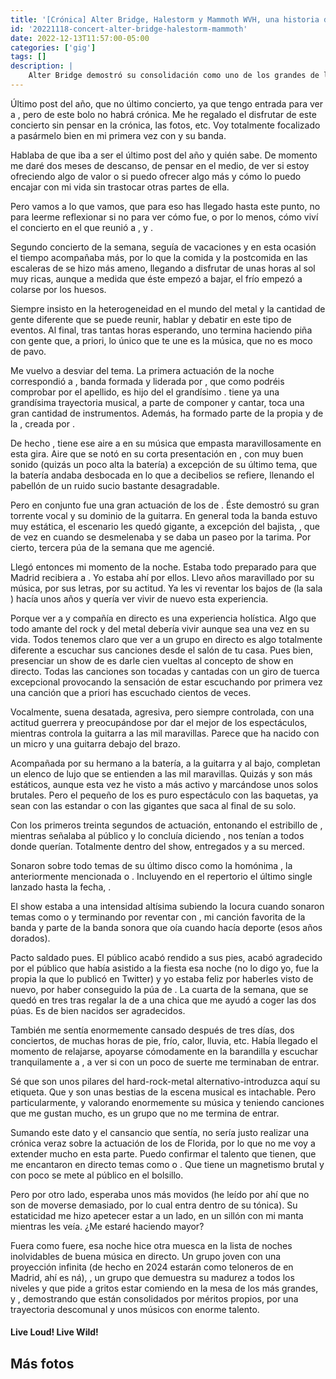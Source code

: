 ```yaml
---
title: '[Crónica] Alter Bridge, Halestorm y Mammoth WVH, una historia de consolidación, madurez y futuro'
id: '20221118-concert-alter-bridge-halestorm-mammoth'
date: 2022-12-13T11:57:00-05:00
categories: ['gig']
tags: []
description: |
    Alter Bridge demostró su consolidación como uno de los grandes de la mano de la madurez de Halestor y a proyección de Mammoth WVH
---
```


Último post del año, que no último concierto, ya que tengo entrada para ver a <important text="Evanescence" />, pero de este bolo no habrá crónica. Me he regalado el disfrutar de este concierto sin pensar en la crónica, las fotos, etc. Voy totalmente focalizado a pasármelo bien en mi primera vez con <important text="Amy Lee" /> y su banda.

Hablaba de que iba a ser el último post del año y quién sabe. De momento me daré dos meses de descanso, de pensar en el medio, de ver si estoy ofreciendo algo de valor o si puedo ofrecer algo más y cómo lo puedo encajar con mi vida sin trastocar otras partes de ella.

Pero vamos a lo que vamos, que para eso has llegado hasta este punto, no para leerme reflexionar si no para ver cómo fue, o por lo menos, cómo viví el concierto en el <important text="Palacio de Vistalegre" /> que reunió a <important text="Alter Bridge" />, <important text="Halestorm" /> y <important text="Mammoth WVH" />.

Segundo concierto de la semana, seguía de vacaciones y en esta ocasión el tiempo acompañaba más, por lo que la comida y la postcomida en las escaleras de <important text="Vistalegre" /> se hizo más ameno, llegando a disfrutar de unas horas al sol muy ricas, aunque a medida que éste empezó a bajar, el frío empezó a colarse por los huesos.

Siempre insisto en la heterogeneidad en el mundo del metal y la cantidad de gente diferente que se puede reunir, hablar y debatir en este tipo de eventos. Al final, tras tantas horas esperando, uno termina haciendo piña con gente que, a priori, lo único que te une es la música, que no es moco de pavo.

<post-image
    source="20221118-concert-alter-bridge-halestorm-mammoth/mammoth-1"
    title="Mammoth"
/>

Me vuelvo a desviar del tema. La primera actuación de la noche correspondió a <important text="Mammoth WVH" />, banda formada y liderada por <important text="Wolfgang Van Halen" />, que como podréis comprobar por el apellido, es hijo del el grandísimo <important text="Eddie Van Halen" />. <important text="Wolfgang" /> tiene ya una grandísima trayectoria musical, a parte de componer y cantar, toca una gran cantidad de instrumentos. Además, ha formado parte de la propia <important text="Van Halen" /> y de la <important text="Tremonti's Eponymus Band" />, creada por <important text="Mark Tremonti" />.

<post-image
    source="20221118-concert-alter-bridge-halestorm-mammoth/mammoth-3"
    title="Mammoth"
/>

De hecho <important text="Mammoth WVH" />, tiene ese aire a <important text="Alter Bridge" /> en su música que empasta maravillosamente en esta gira. Aire que se notó en su corta presentación en <important text="Vistalegre" />, con muy buen sonido (quizás un poco alta la batería) a excepción de su último tema, que la batería andaba desbocada en lo que a decibelios se refiere, llenando el pabellón de un ruido sucio bastante desagradable.

<post-image
    source="20221118-concert-alter-bridge-halestorm-mammoth/mammoth-2"
    title="Mammoth"
/>

Pero en conjunto fue una gran actuación de los de <important text="Wolfgang" />. Éste demostró su gran torrente vocal y su dominio de la guitarra. En general toda la banda estuvo muy estática, el escenario les quedó gigante, a excepción del bajista, <important text="Ronnie Ficarro" />, que de vez en cuando se desmelenaba y se daba un paseo por la tarima. Por cierto, tercera púa de la semana que me agencié.

<post-image
    source="20221118-concert-alter-bridge-halestorm-mammoth/mammoth-4"
    title="Mammoth"
/>

Llegó entonces mi momento de la noche. Estaba todo preparado para que Madrid recibiera a <important text="Halestorm" />. Yo estaba ahí por ellos. Llevo años maravillado por su música, por sus letras, por su actitud. Ya les vi reventar los bajos de <important text="Vistalegre" /> (la sala <important text="Black Box" />) hacía unos años y quería ver vivir de nuevo esta experiencia.

Porque ver a <important text="Lzzy" /> y compañía en directo es una experiencia holística. Algo que todo amante del rock y del metal debería vivir aunque sea una vez en su vida. Todos tenemos claro que ver a un grupo en directo es algo totalmente diferente a escuchar sus canciones desde el salón de tu casa. Pues bien, presenciar un show de <important text="Halestorm" /> es darle cien vueltas al concepto de show en directo. Todas las canciones son tocadas y cantadas con un giro de tuerca excepcional provocando la sensación de estar escuchando por primera vez una canción que a priori has escuchado cientos de veces.

<post-image
    source="20221118-concert-alter-bridge-halestorm-mammoth/halestorm-01"
    title="Halestorm"
/>

Vocalmente, <important text="Lzzy" /> suena desatada, agresiva, pero siempre controlada, con una actitud guerrera y preocupándose por dar el mejor de los espectáculos, mientras controla la guitarra a las mil maravillas. Parece que ha nacido con un micro y una guitarra debajo del brazo.

Acompañada por su hermano <important text="Arejay" /> a la batería, <important text="Joe Hottinger" /> a la guitarra y <important text="Josh Smith" /> al bajo, completan un elenco de lujo que se entienden a las mil maravillas. Quizás <important text="Josh" /> y <important text="Joe" /> son más estáticos, aunque esta vez he visto a <important text="Joe" /> más activo y marcándose unos solos brutales. Pero el pequeño de los <important text="Hale" /> es puro espectáculo con las baquetas, ya sean con las estandar o con las gigantes que saca al final de su solo.

<post-image
    source="20221118-concert-alter-bridge-halestorm-mammoth/halestorm-04"
    title="Halestorm"
/>

Con los primeros treinta segundos de actuación, entonando el estribillo de <important text="The Steeple" />, mientras señalaba al público y lo concluía diciendo <important text="'... and you are my people'" />, <important text="Lzzy Hale" /> nos tenían a todos donde querían. Totalmente dentro del show, entregados y a su merced.

<post-image
    source="20221118-concert-alter-bridge-halestorm-mammoth/halestorm-08"
    title="Halestorm"
/>

Sonaron sobre todo temas de su último disco como la homónima <important text="Back From The Death" />, la anteriormente mencionada <important text="The Steeple" /> o <important text="Wicked Ways" />. Incluyendo en el repertorio el último single lanzado hasta la fecha, <important text="Mine" />.

<post-image
    source="20221118-concert-alter-bridge-halestorm-mammoth/halestorm-06"
    title="Halestorm"
/>

El show estaba a una intensidad altísima subiendo la locura cuando sonaron temas como <important text="I Am The Fire" /> o <important text="Love Bites (So Do I)" /> y terminando por reventar <important text="Vistalegre" /> con <important text="I Miss the Misery" />, mi canción favorita de la banda y parte de la banda sonora que oía cuando hacía deporte (esos años dorados).

<post-image
    source="20221118-concert-alter-bridge-halestorm-mammoth/halestorm-07"
    title="Halestorm"
/>

Pacto saldado pues. El público acabó rendido a sus pies, <important text="Halestorm" /> acabó agradecido por el público que había asistido a la fiesta esa noche (no lo digo yo, fue la propia <important text="Lzzy" /> la que lo publicó en Twitter) y yo estaba feliz por haberles visto de nuevo, por haber conseguido la púa de <important text="Joe" /> . La cuarta de la semana, que se quedó en tres tras regalar la de <important text="Mammoth" /> a una chica que me ayudó a coger las dos púas. Es de bien nacidos ser agradecidos.

<post-image
    source="20221118-concert-alter-bridge-halestorm-mammoth/halestorm-10"
    title="Halestorm"
/>

También me sentía enormemente cansado después de tres días, dos conciertos, de muchas horas de pie, frío, calor, lluvia, etc. Había llegado el momento de relajarse, apoyarse cómodamente en la barandilla y escuchar tranquilamente a <important text="Alter Bridge" />, a ver si con un poco de suerte me terminaban de entrar.

<post-image
    source="20221118-concert-alter-bridge-halestorm-mammoth/alterBridge-1"
    title="Alter Bridge"
/>

Sé que <important text="Alter Bridge" /> son unos pilares del hard-rock-metal alternativo-introduzca aquí su etiqueta. Que <important text="Myles Kennedy" /> y <important text="Mark Tremonti" /> son unas bestias de la escena musical es intachable. Pero particularmente, y valorando enormemente su música y teniendo canciones que me gustan mucho, es un grupo que no me termina de entrar.

<post-image
    source="20221118-concert-alter-bridge-halestorm-mammoth/alterBridge-4"
    title="Alter Bridge"
/>

Sumando este dato y el cansancio que sentía, no sería justo realizar una crónica veraz sobre la actuación de los de Florida, por lo que no me voy a extender mucho en esta parte. Puedo confirmar el talento que tienen, que me encantaron en directo temas como <important text="Blackbird" /> o <important text="Pawns & Kings" />. Que <important text="Miles Kennedy" /> tiene un magnetismo brutal y con poco se mete al público en el bolsillo.

<post-image
    source="20221118-concert-alter-bridge-halestorm-mammoth/alterBridge-5"
    title="Alter Bridge"
/>

Pero por otro lado, esperaba unos <important text="Alter Bridge" /> más movidos (he leído por ahí que no son de moverse demasiado, por lo cual entra dentro de su tónica). Su estaticidad me hizo apetecer estar a un lado, en un sillón con mi manta mientras les veía. ¿Me estaré haciendo mayor?

<post-image
    source="20221118-concert-alter-bridge-halestorm-mammoth/alterBridge-6"
    title="Alter Bridge"
/>

Fuera como fuere, esa noche hice otra muesca en la lista de noches inolvidables de buena música en directo. Un grupo joven con una proyección infinita (de hecho en 2024 estarán como teloneros de <important text="Metallica" /> en Madrid, ahí es ná), <important text="Halestorm" />, un grupo que demuestra su madurez a todos los niveles y que pide a gritos estar comiendo en la mesa de los más grandes, y <important text="Alter Bridge" />, demostrando que están consolidados por méritos propios, por una trayectoria descomunal y unos músicos con enorme talento.

<h4>Live Loud! Live Wild!</h4>

## Más fotos

<div class="image-gallery">
    <post-image
        source="20221118-concert-alter-bridge-halestorm-mammoth/alterBridge-2"
        title="Alter Bridge"
    />
    <post-image
        source="20221118-concert-alter-bridge-halestorm-mammoth/alterBridge-3"
        title="Alter Bridge"
    />
    <post-image
        source="20221118-concert-alter-bridge-halestorm-mammoth/alterBridge-7"
        title="Alter Bridge"
    />
    <post-image
        source="20221118-concert-alter-bridge-halestorm-mammoth/alterBridge-8"
        title="Alter Bridge"
    />
    <post-image
        source="20221118-concert-alter-bridge-halestorm-mammoth/halestorm-02"
        title="Halestorm"
    />
    <post-image
        source="20221118-concert-alter-bridge-halestorm-mammoth/halestorm-03"
        title="Halestorm"
    />
    <post-image
        source="20221118-concert-alter-bridge-halestorm-mammoth/halestorm-05"
        title="Halestorm"
    />
    <post-image
        source="20221118-concert-alter-bridge-halestorm-mammoth/halestorm-09"
        title="Halestorm"
    />
</div>